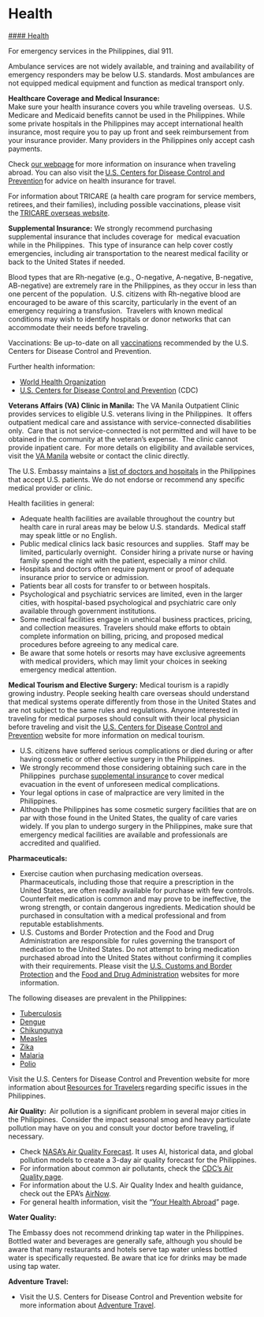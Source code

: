# Health

[#### Health](javascript:void(0); "Health")

For emergency services in the Philippines, dial 911.

Ambulance services are not widely available, and training and availability of emergency responders may be below U.S. standards. Most ambulances are not equipped medical equipment and function as medical transport only.

**Healthcare Coverage and Medical Insurance:**   
Make sure your health insurance covers you while traveling overseas.  U.S. Medicare and Medicaid benefits cannot be used in the Philippines. While some private hospitals in the Philippines may accept international health insurance, most require you to pay up front and seek reimbursement from your insurance provider. Many providers in the Philippines only accept cash payments.

Check [our webpage](https://travel.state.gov/content/travel/en/international-travel/before-you-go/your-health-abroad/Insurance_Coverage_Overseas.html) for more information on insurance when traveling abroad. You can also visit the [U.S. Centers for Disease Control and Prevention](https://wwwnc.cdc.gov/travel/page/before-travel) for advice on health insurance for travel.

For information about TRICARE (a health care program for service members, retirees, and their families), including possible vaccinations, please visit the [TRICARE overseas website](https://tricare.mil/Plans/HealthPlans).

**Supplemental Insurance:** We strongly recommend purchasing supplemental insurance that includes coverage for  medical evacuation while in the Philippines.  This type of insurance can help cover costly emergencies, including air transportation to the nearest medical facility or back to the United States if needed.

Blood types that are Rh-negative (e.g., O-negative, A-negative, B-negative, AB-negative) are extremely rare in the Philippines, as they occur in less than one percent of the population.  U.S. citizens with Rh-negative blood are encouraged to be aware of this scarcity, particularly in the event of an emergency requiring a transfusion.  Travelers with known medical conditions may wish to identify hospitals or donor networks that can accommodate their needs before traveling.

Vaccinations: Be up-to-date on all [vaccinations](https://www.cdc.gov/vaccines/index.html) recommended by the U.S. Centers for Disease Control and Prevention.

Further health information:

* [World Health Organization](https://www.who.int/)
* [U.S. Centers for Disease Control and Prevention](https://www.cdc.gov/) (CDC)

**Veterans Affairs (VA) Clinic in Manila:** The VA Manila Outpatient Clinic provides services to eligible U.S. veterans living in the Philippines.  It offers outpatient medical care and assistance with service-connected disabilities only.  Care that is not service-connected is not permitted and will have to be obtained in the community at the veteran’s expense.  The clinic cannot provide inpatient care.  For more details on eligibility and available services, visit the [VA Manila](https://www.va.gov/manila-va-clinic/) website or contact the clinic directly.

The U.S. Embassy maintains a [list of doctors and hospitals](https://ph.usembassy.gov/hospitals-and-medical-facilities-in-the-philippines/?_ga=2.27269948.1618084337.1685063387-685343346.1685063386) in the Philippines that accept U.S. patients. We do not endorse or recommend any specific medical provider or clinic.

Health facilities in general:

* Adequate health facilities are available throughout the country but health care in rural areas may be below U.S. standards.  Medical staff may speak little or no English.
* Public medical clinics lack basic resources and supplies.  Staff may be limited, particularly overnight.  Consider hiring a private nurse or having family spend the night with the patient, especially a minor child.
* Hospitals and doctors often require payment or proof of adequate insurance prior to service or admission.
* Patients bear all costs for transfer to or between hospitals.
* Psychological and psychiatric services are limited, even in the larger cities, with hospital-based psychological and psychiatric care only available through government institutions.
* Some medical facilities engage in unethical business practices, pricing, and collection measures. Travelers should make efforts to obtain complete information on billing, pricing, and proposed medical procedures before agreeing to any medical care.
* Be aware that some hotels or resorts may have exclusive agreements with medical providers, which may limit your choices in seeking emergency medical attention.

**Medical Tourism and Elective Surgery:** Medical tourism is a rapidly growing industry. People seeking health care overseas should understand that medical systems operate differently from those in the United States and are not subject to the same rules and regulations. Anyone interested in traveling for medical purposes should consult with their local physician before traveling and visit the [U.S. Centers for Disease Control and Prevention](https://wwwnc.cdc.gov/travel/page/medical-tourism) website for more information on medical tourism.

* U.S. citizens have suffered serious complications or died during or after having cosmetic or other elective surgery in the Philippines.
* We strongly recommend those considering obtaining such care in the Philippines  purchase [supplemental insurance](https://travel.state.gov/content/travel/en/international-travel/before-you-go/your-health-abroad/Insurance_Coverage_Overseas.html) to cover medical evacuation in the event of unforeseen medical complications.
* Your legal options in case of malpractice are very limited in the Philippines.
* Although the Philippines has some cosmetic surgery facilities that are on par with those found in the United States, the quality of care varies widely. If you plan to undergo surgery in the Philippines, make sure that emergency medical facilities are available and professionals are accredited and qualified.

**Pharmaceuticals:**

* Exercise caution when purchasing medication overseas. Pharmaceuticals, including those that require a prescription in the United States, are often readily available for purchase with few controls. Counterfeit medication is common and may prove to be ineffective, the wrong strength, or contain dangerous ingredients. Medication should be purchased in consultation with a medical professional and from reputable establishments.
* U.S. Customs and Border Protection and the Food and Drug Administration are responsible for rules governing the transport of medication to the United States. Do not attempt to bring medication purchased abroad into the United States without confirming it complies with their requirements. Please visit the [U.S. Customs and Border Protection](https://www.cbp.gov/) and the [Food and Drug Administration](https://www.fda.gov/) websites for more information.

The following diseases are prevalent in the Philippines:

* [Tuberculosis](https://travel.state.gov/content/travel/en/international-travel/International-Travel-Country-Information-Pages/Philippines.html%22%20/l%20%22ExternalPopup)
* [Dengue](https://travel.state.gov/content/travel/en/international-travel/International-Travel-Country-Information-Pages/Philippines.html%22%20/l%20%22ExternalPopup)
* [Chikungunya](https://travel.state.gov/content/travel/en/international-travel/International-Travel-Country-Information-Pages/Philippines.html%22%20/l%20%22ExternalPopup)
* [Measles](https://travel.state.gov/content/travel/en/international-travel/International-Travel-Country-Information-Pages/Philippines.html%22%20/l%20%22ExternalPopup)
* [Zika](https://travel.state.gov/content/travel/en/international-travel/International-Travel-Country-Information-Pages/Philippines.html%22%20/l%20%22ExternalPopup)
* [Malaria](https://travel.state.gov/content/travel/en/international-travel/International-Travel-Country-Information-Pages/Philippines.html%22%20/l%20%22ExternalPopup)
* [Polio](https://travel.state.gov/content/travel/en/international-travel/International-Travel-Country-Information-Pages/Philippines.html%22%20/l%20%22ExternalPopup)

Visit the U.S. Centers for Disease Control and Prevention website for more information about [Resources for Travelers](https://wwwnc.cdc.gov/travel/destinations/list) regarding specific issues in the Philippines.

**Air Quality:**  Air pollution is a significant problem in several major cities in the Philippines.  Consider the impact seasonal smog and heavy particulate pollution may have on you and consult your doctor before traveling, if necessary.

* Check [NASA’s Air Quality Forecast](https://aeronet.gsfc.nasa.gov/new_web/aqforecast). It uses AI, historical data, and global pollution models to create a 3-day air quality forecast for the Philippines.
* For information about common air pollutants, check the [CDC’s Air Quality page](https://www.cdc.gov/air-quality/pollutants/).
* For information about the U.S. Air Quality Index and health guidance, check out the EPA’s [AirNow](https://www.airnow.gov/aqi/aqi-basics/).
* For general health information, visit the “[Your Health Abroad](https://travel.state.gov/content/travel/en/international-travel/before-you-go/your-health-abroad.html)” page.

**Water Quality:**

The Embassy does not recommend drinking tap water in the Philippines. Bottled water and beverages are generally safe, although you should be aware that many restaurants and hotels serve tap water unless bottled water is specifically requested. Be aware that ice for drinks may be made using tap water.

**Adventure Travel:**

* Visit the U.S. Centers for Disease Control and Prevention website for more information about [Adventure Travel](https://wwwnc.cdc.gov/travel/page/adventure).
